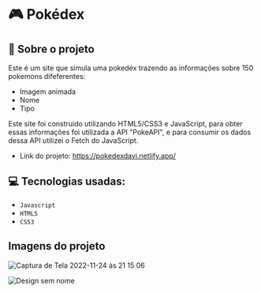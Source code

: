 # 🎮 Pokédex

## :rocket: Sobre o projeto

Este é um site que simula uma pokedéx trazendo as informações sobre 150 pokemons difeferentes:

- Imagem animada
- Nome
- Tipo

Este site foi construido utilizando HTML5/CSS3 e JavaScript, para obter essas informações foi utilizada a API "PokeAPI", e para consumir os dados dessa API utilizei o Fetch do JavaScript.

- Link do projeto: https://pokedexdavi.netlify.app/

## :computer: Tecnologias usadas:

- `Javascript`
- `HTML5`
- `CSS3`

## Imagens do projeto

![Captura de Tela 2022-11-24 às 21 15 06](https://user-images.githubusercontent.com/101915085/203877096-b3c6f364-2c4d-4623-8f88-27cb33915e4f.png)

![Design sem nome](https://user-images.githubusercontent.com/101915085/203877878-1320c1c8-5295-48c5-ada3-da4290e95dfc.gif)
